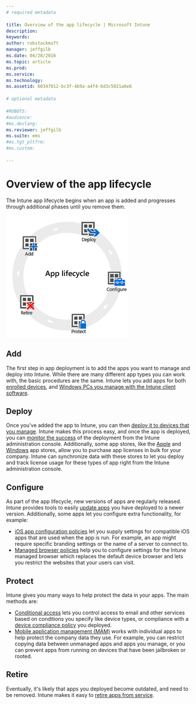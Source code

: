 ```yaml
---
# required metadata

title: Overview of the app lifecycle | Microsoft Intune
description:
keywords:
author: robstackmsft
manager: jeffgilb
ms.date: 04/28/2016
ms.topic: article
ms.prod:
ms.service:
ms.technology:
ms.assetid: 60347012-bc3f-4b9a-a4f4-6d3c5021a6e6

# optional metadata

#ROBOTS:
#audience:
#ms.devlang:
ms.reviewer: jeffgilb
ms.suite: ems
#ms.tgt_pltfrm:
#ms.custom:

---
```


# Overview of the app lifecycle

The Intune app lifecycle begins when an app is added and progresses through additional phases until you remove them.

![The app lifecycle](./media/applifecycle_nobg.png "the Intune app lifecycle")

## Add

The first step in app deployment is to add the apps you want to manage and deploy into Intune. While there are many different app types you can work with, the basic procedures are the same. Intune lets you add apps for both [enrolled devices](add-apps-for-mobile-devices-in-microsoft-intune.md), and [Windows PCs you manage with the Intune client software](create-apps-for-windows-pcs-in-microsoft-intune.md).

## Deploy

Once you've added the app to Intune, you can then [deploy it to devices that you manage](deploy-apps-in-microsoft-intune.md). Intune makes this process easy, and once the app is deployed, you can [monitor the success](monitor-apps-in-microsoft-intune.md) of the deployment from the Intune administration console. Additionally, some app stores, like the  [Apple](manage-ios-apps-you-purchased-through-a-volume-purchase-program-with-microsoft-intune.md) and [Windows](manage-apps-you-purchased-from-the-windows-store-for-business-with-microsoft-intune.md) app stores, allow you to purchase app licenses in bulk for your company. Intune can synchronize data with these stores to let you deploy and track license usage for these types of app right from the Intune administration console.

## Configure

As part of the app lifecycle, new versions of apps are regularly released. Intune provides tools to easily [update apps](update-apps-using-microsoft-intune.md) you have deployed to a newer version. Additionally, some apps let you configure extra functionality, for example:
- [iOS app configuration policies](configure-ios-apps-with-mobile-app-configuration-policies-in-microsoft-intune.md) let you supply settings for compatible iOS apps that are used when the app is run. For example, an app might require specific branding settings or the name of a server to connect to.
- [Managed browser policies](manage-internet-access-using-managed-browser-policies.md) help you to configure settings for the Intune managed browser which replaces the default device browser and lets you restrict the websites that your users can visit.

## Protect

Intune gives you many ways to help protect the data in your apps. The main methods are:
- [Conditional access](restrict-access-to-email-and-o365-services-with-microsoft-intune.md) lets you control access to email and other services based on conditions you specify like device types, or compliance with a [device compliance policy](introduction-to-device-compliance-policies-in-microsoft-intune.md) you deployed.
- [Mobile application management (MAM)](introduction-to-mobile-app-management-policies-with-microsoft-intune.md) works with individual apps to help protect the company data they use. For example, you can restrict copying data between unmanaged apps and apps you manage, or you can prevent apps from running on devices that have been jailbroken or rooted.

## Retire

Eventually, it's likely that apps you deployed become outdated, and need to be removed. Intune makes it easy to [retire apps from service](retire-apps-using-microsoft-intune.md).
